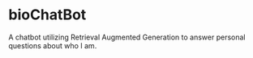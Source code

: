 # bioChatBot
A chatbot utilizing Retrieval Augmented Generation to answer personal questions about who I am. 
